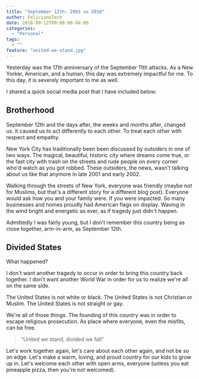 ```yaml
---
title: "September 12th: 2001 vs 2018"
author: FelicianoTech
date: 2018-09-12T09:00:00-04:00
categories:
  - "Personal"
tags:
  - ""
feature: "united-we-stand.jpg"
---
```


Yesterday was the 17th anniversary of the September 11th attacks.
As a New Yorker, American, and a human, this day was extremely impactful for me.
To this day, it is severely important to me as well.

I shared a quick social media post that I have included below:

<!--more-->

<!--< tweet 1039478344994226176 >-->


## Brotherhood

September 12th and the days after, the weeks and months after, changed us.
It caused us to act differently to each other.
To treat each other with respect and empathy.

New York City has traditionally been been discussed by outsiders in one of two ways.
The magical, beautiful, historic city where dreams come true, or the fast city with trash on the streets and rude people on every corner who'd watch as you got robbed.
These outsiders, the news, wasn't talking about us like that anymore in late 2001 and early 2002.

Walking through the streets of New York, everyone was friendly (maybe not for Muslims, but that's a different story for a different blog post).
Everyone would ask how you and your family were.
If you were impacted.
So many businesses and homes proudly had American flags on display.
Waving in the wind bright and energetic as ever, as if tragedy just didn't happen.

Admittedly I was fairly young, but I don't remember this country being as close together, arm-in-arm, as September 12th.


## Divided States

What happened?

I don't want another tragedy to occur in order to bring this country back together.
I don't want another World War in order for us to realize we're all on the same side.

The United States is not white or black.
The United States is not Christian or Muslim.
The United States is not straight or gay.

We're all of those things.
The founding of this country was in order to escape religious prosecution.
As place where everyone, even the misfits, can be free.

> “United we stand, divided we fall”

Let's work together again, let's care about each other again, and not be so on edge.
Let's make a warm, loving, and proud country for our kids to grow up in.
Let's welcome each other with open arms, everyone (unless you eat pineapple pizza, then you're not welcomed).
